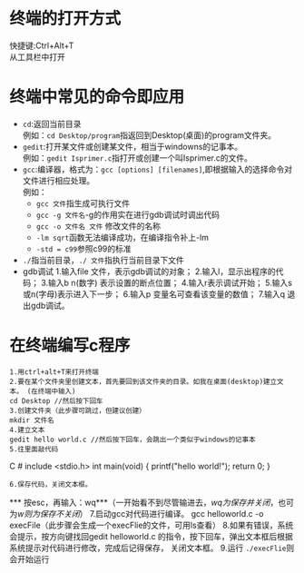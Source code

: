 # 终端的打开方式
快捷键:Ctrl+Alt+T    
从工具栏中打开
# 终端中常见的命令即应用
+ `cd`:返回当前目录    
例如：`cd Desktop/program`指返回到Desktop(桌面)的program文件夹。
+ `gedit`:打开某文件或创建某文件，相当于windowns的记事本。   
例如：`gedit Isprimer.c`指打开或创建一个叫Isprimer.c的文件。
+ `gcc`:编译器，格式为：`gcc [options] [filenames]`,即根据输入的选择命令对文件进行相应处理。    
例如：
    + `gcc 文件`指生成可执行文件  
    + `gcc -g 文件名`-g的作用实在进行gdb调试时调出代码 
    + `gcc -o 文件名 文件` 修改文件的名称 
    + `-lm sqrt`函数无法编译成功，在编译指令补上-lm 
    + `-std = c99`参照c99的标准
+ `./`指当前目录，`./ 文件`指执行当前目录下文件
+ gdb调试 
1.输入file 文件，表示gdb调试的对象； 
2.输入l，显示出程序的代码； 
3.输入b n(数字) 表示设置的断点位置； 
4.输入r表示调试开始； 
5.输入s或n(字母)表示进入下一步； 
6.输入p 变量名可查看该变量的数值； 
7.输入q 退出gdb调试。
# 在终端编写c程序
    1.用ctrl+alt+T来打开终端
    2.要在某个文件夹里创建文本，首先要回到该文件夹的目录。如我在桌面(desktop)建立文本。 (在终端中输入) 
    cd Desktop //然后按下回车 
    3.创建文件夹（此步骤可跳过，但建议创建）
    mkdir 文件名
    4.建立文本 
    gedit hello world.c //然后按下回车，会跳出一个类似于windows的记事本 
    5.往里面敲代码 
   C 
    # include <stdio.h> 
    int main(void) { 
    printf("hello world!"); 
    return 0; 
    } 
   
    6.保存代码，关闭文本框。
   *** 按esc，再输入：wq***（一开始看不到尽管输进去，*wq为保存并关闭*，也可为*w则为保存不关闭*） 
    7.启动gcc对代码进行编译。 
    gcc helloworld.c -o execFile（此步骤会生成一个execFlie的文件，可用ls查看）
    8.如果有错误，系统会提示，按方向键找回gedit helloworld.c 的指令，按下回车，弹出文本框后根据系统提示对代码进行修改，完成后记得保存，
    关闭文本框。 
    9.运行
    `./execFlie`则会开始运行

